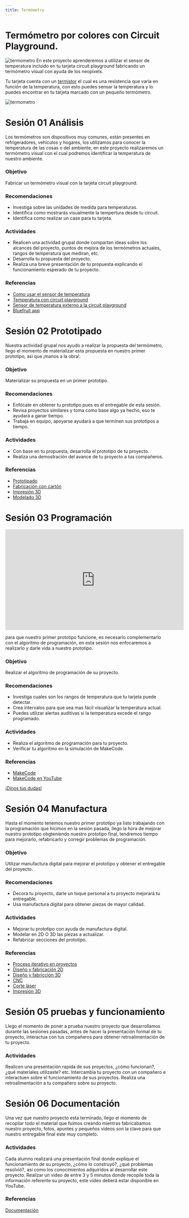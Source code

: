 ```yaml
---
title: Termómetro
---
```


# Termómetro por colores con Circuit Playground.
![termometro]({{site.baseurl}}/img/termometro.jpg)
En este proyecto aprenderemos a utilizar el sensor de temperatura incluido en tu tarjeta circuit playground fabricando un termómetro visual con ayuda de los neopixels.

Tu tarjeta cuenta con un [termistor](https://es.wikipedia.org/wiki/Termistor) el cual es una resistencia que varia en función de la temperatura, con esto puedes sensar la temperatura y lo puedes encontrar en tu tarjeta marcado con un pequeño termómetro.

![termometro]({{site.baseurl}}/img/termometro01.jpg)

# Sesión 01 Análisis 
Los termómetros son dispositivos muy comunes, están presentes en refrigeradores, vehículos y hogares, los utilizamos para conocer la temperatura de las cosas o del ambiente, en este proyecto realizaremos un termómetro visual con el cual podremos identificar la temperatura de nuestro ambiente.

### Objetivo
Fabricar un termómetro visual con la tarjeta circuit playground.

### Recomendaciones 
+ Investiga sobre las unidades de medida para temperaturas.
+ Identifica como mostrarás visualmente la tempertura desde tu circuit.
+ Identifica como realizar un case para tu tarjeta.

### Actividades 
+ Realicen una actividad grupal donde compartan ideas sobre los alcances del proyecto, puntos de mejora de los termómetros actuales, rangos de temperatura que mediran, etc.
+ Desarrolla tu propuesta del proyecto.
+ Realiza una breve presentación de tu propuesta explicando el funcionamiento esperado de tu proyecto.

### Referencias 
+ [Como usar el sensor de temperatura](http://makermex.com/blog/makercademy-4/post/utiliza-el-sensor-de-temperatura-de-la-circuit-playground-540)
+ [Temperatura con circuit playground](https://learn.adafruit.com/how-cold-is-it/overview)
+ [Sensor de temperatura externo a la circuit playground](https://learn.adafruit.com/make-it-hot-or-cold/make-it-hot)
+ [Bluefruit app](https://learn.adafruit.com/bluefruit-playground-app)

# Sesión 02 Prototipado
Nuestra actividad grupal nos ayudo a realizar la propuesta del termómetro, llego el momento de materializar esta propuesta en nuestro primer prototipo, asi que ¡manos a la obra!.
### Objetivo
Materializar su propuesta en un primer prototipo.
### Recomendaciones
+ Enfócate en obtener tu prototipo pues es el entregable de esta sesión.
+ Revisa proyectos similares y toma como base algo ya hecho, eso te ayudará a ganar tiempo.
+ Trabaja en equipo, apoyarse ayudará a que terminen sus prototipos a tiempo.

### Actividades

+ Con base en tu propuesta, desarrolla el prototipo de tu proyecto.
+ Realiza una demostración del avance de tu proyecto a tus compañeros.

### Referencias 
+ [Prototipado](http://learn.makercademy.com/modules/intro/soluciondeproblemas/)
+ [Fabricación con cartón](http://learn.makercademy.com/modules/referencias/Carton/)
+ [Impresión 3D](http://learn.makercademy.com/modules/referencias/Impresion3D/)
+ [Modelado 3D](http://learn.makercademy.com/modules/referencias/modelado3d/)

# Sesión 03 Programación 
<iframe width="560" height="315" src="https://www.youtube.com/embed/2AevPdyY5tY" frameborder="0" allow="accelerometer; autoplay; encrypted-media; gyroscope; picture-in-picture" allowfullscreen></iframe>

para que nuestro primer prototipo funcione, es necesario complementarlo con el algoritmo de programación, en esta sesión nos enfocaremos a realizarlo y darle vida a nuestro prototipo.

### Objetivo 
Realizar el algoritmo de programación de su proyecto.

### Recomendaciones 

+ Investiga cuales son los rangos de temperatura que tu tarjeta puede detectar.
+ Crea intervalos para que sea mas fácil visualizar la temperatura actual.
+ Puedes utilizar alertas auditivas si la temperatura excede el rango programado.

### Actividades 
+ Realiza el algoritmo de programación para tu proyecto.
+ Verificar tu algoritmo en la simulación de MakeCode.
### Referencias 
+ [MakeCode](http://learn.makercademy.com/modules/referencias/Makecode/)
+ [MakeCode en YouTube](https://www.youtube.com/channel/UCye7YlvFUUQ1dSy0WZZ1T_Q)


<a class="btn btn-primary" target="_blank" href="http://www.makermex.com/forum/makercademy-124">¡Dinos tus dudas!</a>


# Sesión 04 Manufactura

Hasta el momento tenemos nuestro primer prototipo ya listo trabajando con la programación que hicimos en la sesión pasada, llego la hora de mejorar nuestro prototipo obgteniendo nuestro prototipo final, tendremos tiempo para mejorarlo, refabricarlo y corregir problemas de programación.

### Objetivo 
Utilizar manufactura digital para mejorar el prototipo y obtener el entregable del proyecto.

### Recomendaciones 
+ Decora tu proyecto, darle un toque personal a tu proyecto mejorará tu entregable.
+ Usa manufactura digital para obtener piezas de mayor calidad.

### Actividades
+ Mejorar tu prototipo con ayuda de manufactura digital.
+ Modelar en 2D O 3D las piezas a actualizar.
+ Refabricar secciones del prototipo.

### Referencias
+ [Proceso iterativo en proyectos](https://proyectosagiles.org/desarrollo-iterativo-incremental/#:~:text=Las%20iteraciones%20se%20pueden%20entender,del%20proyecto%20de%20forma%20incremental.)
+ [Diseño y fabricación 2D](http://learn.makercademy.com/modules/intro/diseno2d/)
+ [Diseño y fabricción 3D](http://learn.makercademy.com/modules/intro/diseno3d/)
+ [CNC](http://learn.makercademy.com/modules/referencias/cnc/)
+ [Corte láser](http://learn.makercademy.com/modules/referencias/cortadoralaser/)
+ [Impresión 3D](http://learn.makercademy.com/modules/referencias/Impresion3D/)

# Sesión 05 pruebas y funcionamiento 

Llego el momento de poner a prueba nuestro proyecto que desarrollamos durante las sesiones pasadas, antes de hacer la presentación formal de tu proyecto, interactua con tus compañeros para obtener retroalimentación de tu proyecto.

### Actividades
Realicen una presentación rapida de sus proyectos, ¿cómo funcionan?, ¿qué materiales utilizaste? etc.
Intercambia tu proyecto con un compañero e interactuen sobre el funcionamiento de sus proyectos.
Realiza una retroalimentación a tu compañero sobre su proyecto.
# Sesión 06 Documentación
Una vez que nuestro proyecto esta terminado, llego el momento de recopilar todo el material que fuimos creando mientras fabricabamos nuestro proyecto, fotos, apuntes y pequeños videos son la clave para que nuestro entregable final este muy completo.

### Actividades
Cada alumno realizará una presentación final donde explique el funcionamiento de su proyecto, ¿cómo lo construyó?, ¿qué problemas resolvió?, así como los conocimientos adquiridos al desarrollar este proyecto.
Realizar un video de entre 3 y 5 minutos donde recopile toda la información referente su proyecto, este video deberá estar disponible en YouTube.
### Referencias
[Documentación](http://learn.makercademy.com/modules/intro/documentacion/)



